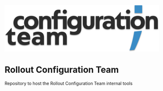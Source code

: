 ![Team](team-logo-black-big.png)
# Rollout Configuration Team
Repository to host the Rollout Configuration Team internal tools
